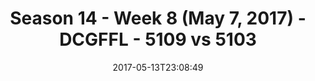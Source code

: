---
title: Season 14 - Week 8 (May 7, 2017) - DCGFFL - 5109 vs 5103
teams_score:
- team: 5109
  score: 36
- team: 5103
  score: 0
mvp: ''
game-ball: ''
sportsperson: ''
season: 14
week: 9
date: '2017-05-13T23:08:49'
pageid: season-14-week-9-5109-vs-5103
---